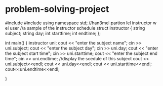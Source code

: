 # problem-solving-project
#include<iostream>
#include<string>
using namespace std;
//han3mel partion lel instructor w el user
//a sample of the instructor schedule
struct instructor
{
    string subject;
    string day;
    int starttime;
    int endtime;
};

int main() {
    instructor uni;
    cout << "enter the subject name";
        cin >> uni.subject;
    cout << "enter the subject day";
        cin >> uni.day;
    cout << "enter the subject start time";
        cin >> uni.starttime;
    cout << "enter the subject end time";
        cin >> uni.endtime;
    //display the scedule of this subject
    cout << uni.subject<<endl;
    cout << uni.day<<endl;
    cout << uni.starttime<<endl;
    cout<<uni.endtime<<endl;



}

